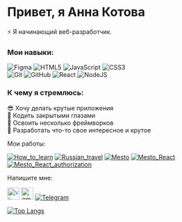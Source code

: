 # Привет, я Анна Котова
⚡ Я начинающий веб-разработчик.

### Мои навыки:  
  
![Figma](https://img.shields.io/badge/figma-%23F24E1E.svg?style=for-the-badge&logo=figma&logoColor=white)
![HTML5](https://img.shields.io/badge/html5-%23E34F26.svg?style=for-the-badge&logo=html5&logoColor=white)
![JavaScript](https://img.shields.io/badge/javascript-%23323330.svg?style=for-the-badge&logo=javascript&logoColor=%23F7DF1E)
![CSS3](https://img.shields.io/badge/css3-%231572B6.svg?style=for-the-badge&logo=css3&logoColor=white)  
![Git](https://img.shields.io/badge/git-%23F05033.svg?style=for-the-badge&logo=git&logoColor=white)
![GitHub](https://img.shields.io/badge/github-%23121011.svg?style=for-the-badge&logo=github&logoColor=white)
![React](https://img.shields.io/badge/react-%2320232a.svg?style=for-the-badge&logo=react&logoColor=%2361DAFB)
![NodeJS](https://img.shields.io/badge/node.js-6DA55F?style=for-the-badge&logo=node.js&logoColor=white)  
  
### К чему я стремлюсь:  
  
😎 Хочу делать крутые приложения  
🤖 Кодить закрытыми глазами  
🎯 Освоить несколько фреймворков  
🚀 Разработать что-то свое интересное и крутое  
  
Мои работы:  
  
[![How_to_learn](https://img.shields.io/badge/-How%20to%20learn-blueviolet)](https://github.com/KotovaAnn/how-to-learn)
[![Russian_travel](https://img.shields.io/badge/-Russian%20travel-informational)](https://github.com/KotovaAnn/russian-travel)
[![Mesto](https://img.shields.io/badge/-Mesto-ff69b4)](https://github.com/KotovaAnn/mesto)
[![Mesto_React](https://img.shields.io/badge/-Mesto%20React-brightgreen)](https://github.com/KotovaAnn/mesto-react)
[![Mesto_React_authorization](https://img.shields.io/badge/-Mesto%20React%20Auth-orange)](https://github.com/KotovaAnn/react-mesto-auth)
  
Напишите мне:  
  
[<img src='https://kpdplast.ru/ssl/u/1c/24fe12684011ebbbcac910b9ba4a81/-/vk_parketservice.jpg' alt='vk' height='28' style="color: #018acd;">](https://vk.com/toksy) [<img src='https://img.shields.io/badge/-merpri%40mail.ru-red' alt='email' height='28'>](mailto:merpri@mail.ru) [![Telegram](https://img.shields.io/badge/Telegram-2CA5E0?style=for-the-badge&logo=telegram&logoColor=white)](https://t.me/KotovaAnn)  

[![Top Langs](https://github-readme-stats.vercel.app/api/top-langs/?username=anuraghazra&layout=compact)](https://github.com/anuraghazra/github-readme-stats)

<!--
**KotovaAnn/KotovaAnn** is a ✨ _special_ ✨ repository because its `README.md` (this file) appears on your GitHub profile.
-->
